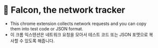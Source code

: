 # 🦅 Falcon, the network tracker

- This chrome extension collects network requests and you can copy them into test code or JSON format.
- 이 크롬 익스텐션은 네트워크 요청을 모아서 테스트 코드 또는 JSON 포맷으로 복사할 수 있도록 해줍니다.
